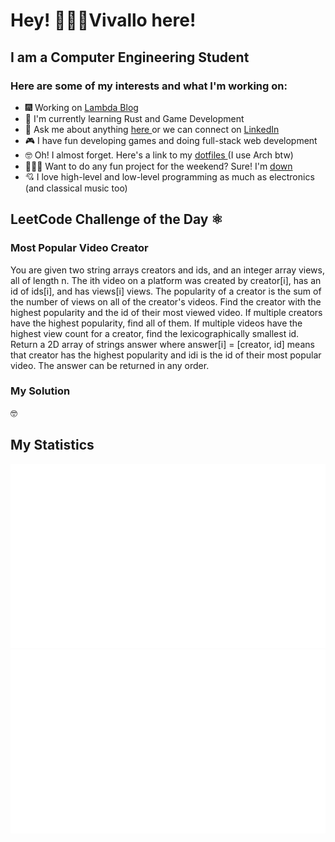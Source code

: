 #  Hey! 🙋🏻‍♂️Vivallo here!

##  I am a Computer Engineering Student

###  Here are some of my interests and what I'm working on:

  * 🎆 Working on [ Lambda Blog ](https://github.com/Vivallo04/lambda-blog)
  * 🌱 I'm currently learning Rust and Game Development 
  * 💭 Ask me about anything [ here ](https://github.com/Vivallo04/Vivallo04/issues/new) or we can connect on [ LinkedIn ](https://bit.ly/3zm1YjA)
  * 🎮 I have fun developing games and doing full-stack web development 
  * 🤓 Oh! I almost forget. Here's a link to my [ dotfiles ](https://github.com/Vivallo04/dotfiles) (I use Arch btw) 
  * 👨🏻‍💻 Want to do any fun project for the weekend? Sure! I'm [ down ](https://discordapp.com/users/521712126058823701)
  * 💘 I love high-level and low-level programming as much as electronics (and classical music too) 

##  LeetCode Challenge of the Day ⚛

###  Most Popular Video Creator

You are given two string arrays creators and ids, and an integer array views,
all of length n. The ith video on a platform was created by creator[i], has an
id of ids[i], and has views[i] views. The popularity of a creator is the sum
of the number of views on all of the creator's videos. Find the creator with
the highest popularity and the id of their most viewed video. If multiple
creators have the highest popularity, find all of them. If multiple videos
have the highest view count for a creator, find the lexicographically smallest
id. Return a 2D array of strings answer where answer[i] = [creator, id] means
that creator has the highest popularity and idi is the id of their most
popular video. The answer can be returned in any order.

###  My Solution

🤓

##  My Statistics

![](https://github.com/Vivallo04/stats/blob/master/generated/overview.svg)
![](https://github.com/Vivallo04/stats/blob/master/generated/languages.svg)

